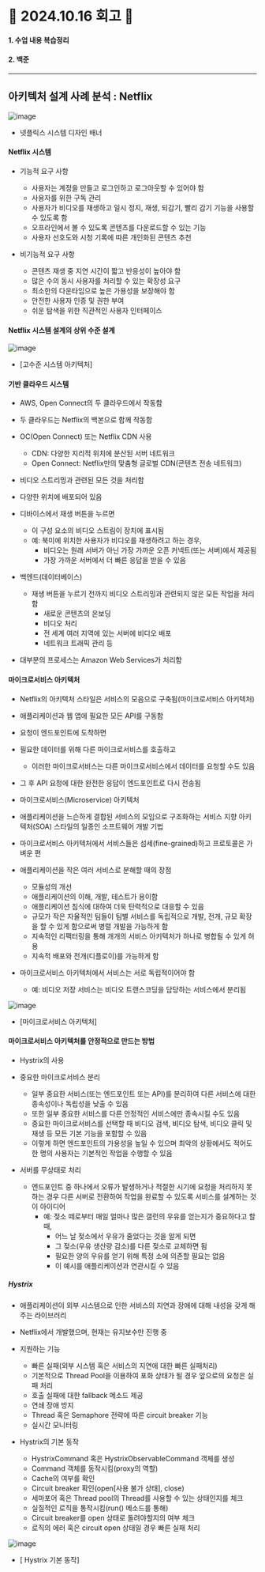 # 📝 2024.10.16 회고 📝
#### 1. 수업 내용 복습정리
#### 2. 백준

---------------------------------

## 아키텍처 설계 사례 분석 : Netflix

![image](https://github.com/user-attachments/assets/99a96890-3362-4d68-bfae-64ded5c031b5)
- 넷플릭스 시스템 디자인 배너

#### Netflix 시스템

- 기능적 요구 사항
  - 사용자는 계정을 만들고 로그인하고 로그아웃할 수 있어야 함
  - 사용자를 위한 구독 관리
  - 사용자가 비디오를 재생하고 일시 정지, 재생, 되감기, 빨리 감기 기능을 사용할 수 있도록 함
  - 오프라인에서 볼 수 있도록 콘텐츠를 다운로드할 수 있는 기능
  - 사용자 선호도와 시청 기록에 따른 개인화된 콘텐츠 추천

- 비기능적 요구 사항
  - 콘텐츠 재생 중 지연 시간이 짧고 반응성이 높아야 함
  - 많은 수의 동시 사용자를 처리할 수 있는 확장성 요구
  - 최소한의 다운타임으로 높은 가용성을 보장해야 함
  - 안전한 사용자 인증 및 권한 부여
  - 쉬운 탐색을 위한 직관적인 사용자 인터페이스

#### Netflix 시스템 설계의 상위 수준 설계
![image](https://github.com/user-attachments/assets/d930d199-7d6c-4f87-a8dc-181b4f88c11b)
- [고수준 시스템 아키텍처]

#### 기반 클라우드 시스템
- AWS, Open Connect의 두 클라우드에서 작동함
- 두 클라우드는 Netflix의 백본으로 함께 작동함


- OC(Open Connect) 또는 Netflix CDN 사용
  - CDN: 다양한 지리적 위치에 분산된 서버 네트워크
  - Open Connect: Netflix만의 맞춤형 글로벌 CDN(콘텐츠 전송 네트워크)

- 비디오 스트리밍과 관련된 모든 것을 처리함
- 다양한 위치에 배포되어 있음
- 디바이스에서 재생 버튼을 누르면
  - 이 구성 요소의 비디오 스트림이 장치에 표시됨
  - 예: 북미에 위치한 사용자가 비디오를 재생하려고 하는 경우,
    - 비디오는 원래 서버가 아닌 가장 가까운 오픈 커넥트(또는 서버)에서 제공됨
    - 가장 가까운 서버에서 더 빠른 응답을 받을 수 있음

- 백엔드(데이터베이스)
  - 재생 버튼을 누르기 전까지 비디오 스트리밍과 관련되지 않은 모든 작업을 처리함
    - 새로운 콘텐츠의 온보딩
    - 비디오 처리
    - 전 세계 여러 지역에 있는 서버에 비디오 배포
    - 네트워크 트래픽 관리 등
- 대부분의 프로세스는 Amazon Web Services가 처리함

#### 마이크로서비스 아키텍처
- Netflix의 아키텍처 스타일은 서비스의 모음으로 구축됨(마이크로서비스 아키텍처)
- 애플리케이션과 웹 앱에 필요한 모든 API를 구동함
- 요청이 엔드포인트에 도착하면
- 필요한 데이터를 위해 다른 마이크로서비스를 호출하고
  - 이러한 마이크로서비스는 다른 마이크로서비스에서 데이터를 요청할 수도 있음
- 그 후 API 요청에 대한 완전한 응답이 엔드포인트로 다시 전송됨

- 마이크로서비스(Microservice) 아키텍처
- 애플리케이션을 느슨하게 결합된 서비스의 모임으로 구조화하는 서비스 지향 아키텍처(SOA) 스타일의 일종인 소프트웨어 개발 기법
- 마이크로서비스 아키텍처에서 서비스들은 섬세(fine-grained)하고 프로토콜은 가벼운 편
- 애플리케이션을 작은 여러 서비스로 분해할 때의 장점
  - 모듈성의 개선
  - 애플리케이션의 이해, 개발, 테스트가 용이함
  - 애플리케이션 침식에 대하여 더욱 탄력적으로 대응할 수 있음
  - 규모가 작은 자율적인 팀들이 팀별 서비스를 독립적으로 개발, 전개, 규모 확장을 할 수 있게 함으로써 병렬 개발을 가능하게 함
  - 지속적인 리팩터링을 통해 개개의 서비스 아키텍처가 하나로 병합될 수 있게 허용
  - 지속적 배포와 전개(디플로이)를 가능하게 함
- 마이크로서비스 아키텍처에서 서비스는 서로 독립적이어야 함
  - 예: 비디오 저장 서비스는 비디오 트랜스코딩을 담당하는 서비스에서 분리됨

![image](https://github.com/user-attachments/assets/9965a5af-c98e-4618-88f9-afb5c05da2f3)
- [마이크로서비스 아키텍처]

#### 마이크로서비스 아키텍처를 안정적으로 만드는 방법
- Hystrix의 사용

- 중요한 마이크로서비스 분리
  - 일부 중요한 서비스(또는 엔드포인트 또는 API)를 분리하여 다른 서비스에 대한 종속성이나 독립성을 낮출 수 있음
  - 또한 일부 중요한 서비스를 다른 안정적인 서비스에만 종속시킬 수도 있음
  - 중요한 마이크로서비스를 선택할 때 비디오 검색, 비디오 탐색, 비디오 클릭 및 재생 등 모든 기본 기능을 포함할 수 있음
  - 이렇게 하면 엔드포인트의 가용성을 높일 수 있으며 최악의 상황에서도 적어도 한 명의 사용자는 기본적인 작업을 수행할 수 있음

- 서버를 무상태로 처리
  - 엔드포인트 중 하나에서 오류가 발생하거나 적절한 시기에 요청을 처리하지 못하는 경우 다른 서버로 전환하여 작업을 완료할 수 있도록 서비스를 설계하는 것이 아이디어
    - 예: 젖소 떼로부터 매일 얼마나 많은 갤런의 우유를 얻는지가 중요하다고 할 때,
      - 어느 날 젖소에서 우유가 줄었다는 것을 알게 되면
      - 그 젖소(우유 생산량 감소)를 다른 젖소로 교체하면 됨
      - 필요한 양의 우유를 얻기 위해 특정 소에 의존할 필요는 없음
      - 이 예시를 애플리케이션과 연관시킬 수 있음

##### Hystrix
- 애플리케이션이 외부 시스템으로 인한 서비스의 지연과 장애에 대해 내성을 갖게 해주는 라이브러리
- Netflix에서 개발했으며, 현재는 유지보수만 진행 중

- 지원하는 기능
  - 빠른 실패(외부 시스템 혹은 서비스의 지연에 대한 빠른 실패처리)
  - 기본적으로 Thread Pool을 이용하여 포화 상태가 될 경우 앞으로의 요청은 실패 처리
  - 호출 실패에 대한 fallback 메소드 제공
  - 연쇄 장애 방지
  - Thread 혹은 Semaphore 전략에 따른 circuit breaker 기능
  - 실시간 모니터링


- Hystrix의 기본 동작
  - HystrixCommand 혹은 HystrixObservableCommand 객체를 생성
  - Command 객체를 동작시킴(proxy의 역할)
  - Cache의 여부를 확인
  - Circuit breaker 확인(open[사용 불가 상태], close)
  - 세마포어 혹은 Thread pool의 Thread를 사용할 수 있는 상태인지를 체크
  - 실질적인 로직을 통작시킴(run() 메소드를 통해)
  - Circuit breaker를 open 상태로 돌려야할지의 여부 체크
  - 로직의 에러 혹은 circuit open 상태일 경우 빠른 실패 처리

![image](https://github.com/user-attachments/assets/01f168c2-0ea4-4886-8f34-979451b8253b)
- [ Hystrix 기본 동작]












```
